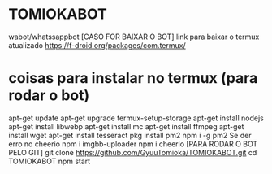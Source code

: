 # TOMIOKABOT
wabot/whatssappbot
[CASO FOR BAIXAR O BOT]
link para baixar o termux atualizado
https://f-droid.org/packages/com.termux/
# coisas para instalar no termux (para rodar o bot)
apt-get update
apt-get upgrade
termux-setup-storage
apt-get install nodejs
apt-get install libwebp
apt-get install mc
apt-get install ffmpeg
apt-get install wget
apt-get install tesseract
pkg install pm2
npm i -g pm2
Se der erro no cheerio 
npm i imgbb-uploader
npm i cheerio
[PARA RODAR O BOT PELO GIT]
git clone https://github.com/GyuuTomioka/TOMIOKABOT.git
cd TOMIOKABOT
npm start
